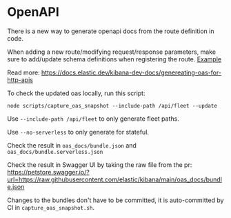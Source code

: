 # OpenAPI

There is a new way to generate openapi docs from the route definition in code.

When adding a new route/modifying request/response parameters, make sure to add/update schema definitions when registering the route.
[Example](https://github.com/elastic/kibana/blob/main/x-pack/platform/plugins/shared/fleet/server/routes/agent/index.ts#L96-L123)

Read more: https://docs.elastic.dev/kibana-dev-docs/genereating-oas-for-http-apis 

To check the updated oas locally, run this script:

```
node scripts/capture_oas_snapshot --include-path /api/fleet --update
```

Use `--include-path /api/fleet` to only generate fleet paths.

Use `--no-serverless` to only generate for stateful.

Check the result in `oas_docs/bundle.json` and `oas_docs/bundle.serverless.json`

Check the result in Swagger UI by taking the raw file from the pr: https://petstore.swagger.io/?url=https://raw.githubusercontent.com/elastic/kibana/main/oas_docs/bundle.json

Changes to the bundles don't have to be committed, it is auto-committed by CI in `capture_oas_snapshot.sh`.
